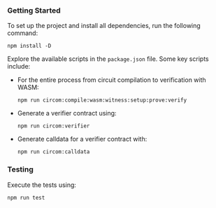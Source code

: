 ### Getting Started

To set up the project and install all dependencies, run the following command:

```shell
npm install -D
```

Explore the available scripts in the `package.json` file. Some key scripts include:

- For the entire process from circuit compilation to verification with WASM:

  ```shell
  npm run circom:compile:wasm:witness:setup:prove:verify
  ```

- Generate a verifier contract using:

  ```shell
  npm run circom:verifier
  ```

- Generate calldata for a verifier contract with:

  ```shell
  npm run circom:calldata
  ```

### Testing

Execute the tests using:

```shell
npm run test
```
